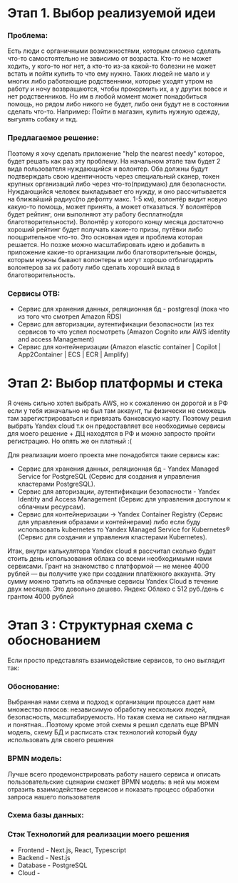 # Этап 1. Выбор реализуемой идеи

### Проблема:
Есть люди с органичными возможностями, которым сложно сделать что-то самостоятельно не зависимо от возраста. Кто-то не может ходить, у кого-то ног нет, а кто-то из-за какой-то болезни не может встать и пойти купить то что ему нужно.  Таких людей не мало и у многих либо работающие родственники, которые уходят утром на работу и ночу возвращаются, чтобы прокормить их, а у других вовсе и нет родственников. Но им в любой момент может понадобиться помощь, но рядом либо никого не будет, либо они будут не в состоянии сделать что-то. Например: Пойти в магазин, купить нужную одежду, выгулять собаку и ткд.

### Предлагаемое решение: 
Поэтому я хочу сделать приложение "help the nearest needy" которое, будет решать как раз эту проблему. На начальном этапе там будет 2 вида пользователя нуждающийся и волонтер. Оба должны будут подтверждать свою идентичность через специальный сканер, токен крупных организаций либо через что-то(придумаю) для безопасности. Нуждающийся человек выкладывает его нужду, и оно рассчитывается на ближайший радиус(по дефолту макс. 1-5 км), волонтёр видит новую какую-то помощь, может принять, а может отказаться. У волонтёров будет рейтинг, они выполняют эту работу бесплатно(для благотворительности). Волонтёр у которого концу месяца достаточно хороший рейтинг будет получать какие-то призы, путёвки либо поощрительное что-то. Это основная идея и проблема которая решается. Но позже можно масштабировать идею и добавить в приложение какие-то организации либо благотворительные фонды, которым нужны бывают волонтеры и могут хорошо отблагодарить волонтеров за их работу либо сделать хороший вклад в благотворительность.

### Cервисы ОТВ: 
* Сервис для хранения данных, реляционная бд - postgresql (пока что из того что смотрел Amazon RDS)
* Сервис для авторизации, аутентификации безопасности (из тех сервисов то что успел посмотреть  (Amazon Cognito или AWS identity and access Management)
* Сервис для контейнеризации (Amazon elasctic container | Copilot | App2Container | ECS | ECR | Amplify) 



# Этап 2: Выбор платформы и стека
Я очень сильно хотел выбрать AWS, но к сожалению он дорогой и в РФ если у тебя изначально не был там аккаунт, ты физически не сможешь там зарегистрироваться и привязать банковскую карту. Поэтому решил выбрать Yandex cloud т.к он предоставляет все необходимые сервисы для моего решение + ДЦ находятся в РФ и можно запросто пройти регистрацию. Но опять же он платный :(

Для реализации моего проекта мне понадобятся такие сервисы как:
* Сервис для хранения данных, реляционная бд - Yandex Managed Service for PostgreSQL (Сервис для создания и управления кластерами PostgreSQL).
* Сервис для авторизации, аутентификации безопасности - Yandex Identity and Access Management (Сервис для управления доступом к облачным ресурсам).
* Сервис для контейнеризации -> Yandex Container Registry (Сервис для управления образами и контейнерами) либо если буду использовать kubernetes то Yandex Managed Service for Kubernetes® (Сервис для создания и управления кластерами Kubernetes).

Итак, внутри калькулятора Yandex cloud я рассчитал сколько будет стоить день использования облака со всеми необходимыми нами сервисами.
Грант на знакомство с платформой — не менее 4000 рублей — вы получите уже при создании платёжного аккаунта. Эту сумму можно тратить на облачные сервисы Yandex Cloud в течение двух месяцев. Это довольно дешево.
Яндекс Облако с 512 руб./день с грантом 4000 рублей

# Этап 3 : Структурная схема с обоснованием
Если просто представлять взаимодействие сервисов, то оно выглядит так:


### Обоснование:
Выбранная нами схема и подход к организации процесса дает нам множество плюсов: независимую обработку нескольких людей, безопасность, масштабируемость. Но такая схема не сильно наглядная и понятная…Поэтому кроме этой схемы я решил сделать еще BPMN модель, схему БД и расписать стэк технологий который буду использовать для своего решения


### BPMN модель: 
Лучше всего продемонстрировать работу нашего сервиса и описать пользовательские сценарии сможет BPMN модель: в ней мы можем отразить взаимодействие сервисов и показать процесс обработки запроса нашего пользователя


### Схема базы данных:


### Стэк Технологий для реализации моего решения
* Frontend - Next.js, React, Typescript
* Backend - Nest.js
* Database -  PostgreSQL
* Cloud - 

